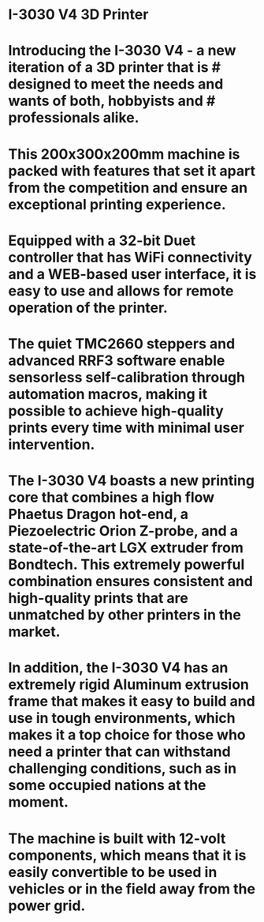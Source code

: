 
# I-3030 V4 3D Printer
# Introducing the I-3030 V4 - a new iteration of a 3D printer that is # designed to meet the needs and wants of both, hobbyists and # professionals alike.
# This 200x300x200mm machine is packed with features that set it apart from the competition and ensure an exceptional printing experience.
# Equipped with a 32-bit Duet controller that has WiFi connectivity and a WEB-based user interface, it is easy to use and allows for remote operation of the printer.
# The quiet TMC2660 steppers and advanced RRF3 software enable sensorless self-calibration through automation macros, making it possible to achieve high-quality prints every time with minimal user intervention.
# The I-3030 V4 boasts a new printing core that combines a high flow Phaetus Dragon hot-end, a Piezoelectric Orion Z-probe, and a state-of-the-art LGX extruder from Bondtech. This extremely powerful combination ensures consistent and high-quality prints that are unmatched by other printers in the market.
# In addition, the I-3030 V4 has an extremely rigid Aluminum extrusion frame that makes it easy to build and use in tough environments, which makes it a top choice for those who need a printer that can withstand challenging conditions, such as in some occupied nations at the moment. 
# The machine is built with 12-volt components, which means that it is easily convertible to be used in vehicles or in the field away from the power grid.
